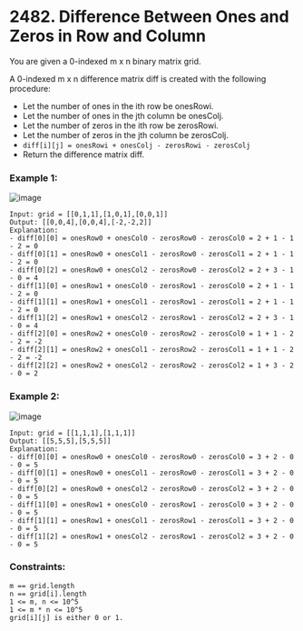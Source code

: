 # 2482. Difference Between Ones and Zeros in Row and Column
You are given a 0-indexed m x n binary matrix grid.

A 0-indexed m x n difference matrix diff is created with the following procedure:

- Let the number of ones in the ith row be onesRowi.
- Let the number of ones in the jth column be onesColj.
- Let the number of zeros in the ith row be zerosRowi.
- Let the number of zeros in the jth column be zerosColj.
- `diff[i][j] = onesRowi + onesColj - zerosRowi - zerosColj`
- Return the difference matrix diff.

 

### Example 1:
![image](https://github.com/Alisherka7/LeetCode/assets/38793933/42146f25-ab5d-42e4-96f5-142017cebd3f)

```
Input: grid = [[0,1,1],[1,0,1],[0,0,1]]
Output: [[0,0,4],[0,0,4],[-2,-2,2]]
Explanation:
- diff[0][0] = onesRow0 + onesCol0 - zerosRow0 - zerosCol0 = 2 + 1 - 1 - 2 = 0 
- diff[0][1] = onesRow0 + onesCol1 - zerosRow0 - zerosCol1 = 2 + 1 - 1 - 2 = 0 
- diff[0][2] = onesRow0 + onesCol2 - zerosRow0 - zerosCol2 = 2 + 3 - 1 - 0 = 4 
- diff[1][0] = onesRow1 + onesCol0 - zerosRow1 - zerosCol0 = 2 + 1 - 1 - 2 = 0 
- diff[1][1] = onesRow1 + onesCol1 - zerosRow1 - zerosCol1 = 2 + 1 - 1 - 2 = 0 
- diff[1][2] = onesRow1 + onesCol2 - zerosRow1 - zerosCol2 = 2 + 3 - 1 - 0 = 4 
- diff[2][0] = onesRow2 + onesCol0 - zerosRow2 - zerosCol0 = 1 + 1 - 2 - 2 = -2
- diff[2][1] = onesRow2 + onesCol1 - zerosRow2 - zerosCol1 = 1 + 1 - 2 - 2 = -2
- diff[2][2] = onesRow2 + onesCol2 - zerosRow2 - zerosCol2 = 1 + 3 - 2 - 0 = 2
```
### Example 2:
![image](https://github.com/Alisherka7/LeetCode/assets/38793933/047f701e-24dc-42be-b88f-d4e6d112f3c3)

```
Input: grid = [[1,1,1],[1,1,1]]
Output: [[5,5,5],[5,5,5]]
Explanation:
- diff[0][0] = onesRow0 + onesCol0 - zerosRow0 - zerosCol0 = 3 + 2 - 0 - 0 = 5
- diff[0][1] = onesRow0 + onesCol1 - zerosRow0 - zerosCol1 = 3 + 2 - 0 - 0 = 5
- diff[0][2] = onesRow0 + onesCol2 - zerosRow0 - zerosCol2 = 3 + 2 - 0 - 0 = 5
- diff[1][0] = onesRow1 + onesCol0 - zerosRow1 - zerosCol0 = 3 + 2 - 0 - 0 = 5
- diff[1][1] = onesRow1 + onesCol1 - zerosRow1 - zerosCol1 = 3 + 2 - 0 - 0 = 5
- diff[1][2] = onesRow1 + onesCol2 - zerosRow1 - zerosCol2 = 3 + 2 - 0 - 0 = 5
```

### Constraints:
```
m == grid.length
n == grid[i].length
1 <= m, n <= 10^5
1 <= m * n <= 10^5
grid[i][j] is either 0 or 1.
```
